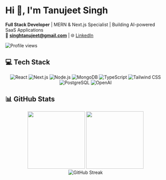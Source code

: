 # Hi 👋, I'm Tanujeet Singh

**Full Stack Developer** | MERN & Next.js Specialist | Building AI-powered SaaS Applications  
📧 **singhtanujeet@gmail.com** | 🌐 [LinkedIn](https://linkedin.com/in/tanujeetsingh)

![Profile views](https://counter.kuber.studio/Tanujeet/light/count.svg)

## 💻 Tech Stack

<div align="center">

![React](https://img.shields.io/badge/React-20232A?style=for-the-badge&logo=react&logoColor=61DAFB)
![Next.js](https://img.shields.io/badge/Next.js-000000?style=for-the-badge&logo=nextdotjs&logoColor=white)
![Node.js](https://img.shields.io/badge/Node.js-339933?style=for-the-badge&logo=nodedotjs&logoColor=white)
![MongoDB](https://img.shields.io/badge/MongoDB-4EA94B?style=for-the-badge&logo=mongodb&logoColor=white)
![TypeScript](https://img.shields.io/badge/TypeScript-007ACC?style=for-the-badge&logo=typescript&logoColor=white)
![Tailwind CSS](https://img.shields.io/badge/Tailwind_CSS-38B2AC?style=for-the-badge&logo=tailwind-css&logoColor=white)
![PostgreSQL](https://img.shields.io/badge/PostgreSQL-316192?style=for-the-badge&logo=postgresql&logoColor=white)
![OpenAI](https://img.shields.io/badge/OpenAI-412991?style=for-the-badge&logo=openai&logoColor=white)

</div>

## 📊 GitHub Stats

<div align="center">
  <img height="180em" src="https://github-readme-stats.vercel.app/api?username=Tanujeet&show_icons=true&theme=radical&include_all_commits=true&count_private=true&hide_border=true"/>
  <img height="180em" src="https://github-readme-stats.vercel.app/api/top-langs/?username=Tanujeet&layout=compact&langs_count=8&theme=radical&hide_border=true"/>
</div>

<div align="center">
  <img src="https://github-readme-streak-stats.herokuapp.com/?user=Tanujeet&theme=radical&hide_border=true" alt="GitHub Streak" />
</div>
